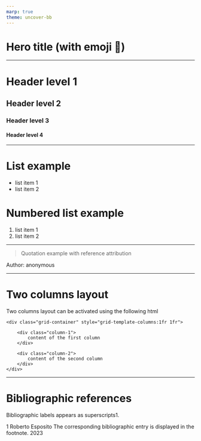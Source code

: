 ```yaml
---
marp: true
theme: uncover-bb
---
```


# <!-- fit --> Hero title (with emoji 🦸)

---

# Header level 1
## Header level 2
### Header level 3
#### Header level 4


---

# List example

- list item 1
- list item 2

# Numbered list example

1. list item 1
2. list item 2

---

> Quotation example with reference attribution
<div class="quoteref">Author: anonymous</div>

---

# Two columns layout

<div class="grid-container" style="grid-template-columns:1fr 1fr">

<div class="column-1">
    Two columns layout can be activated using the following html
</div>

<div class="column-2">

    <div class="grid-container" style="grid-template-columns:1fr 1fr">

        <div class="column-1">
            content of the first column
        </div>

        <div class="column-2">
            content of the second column
        </div>
    </div>

</div>

</div>

</div>

</div>

---


# Bibliographic references

Bibliographic labels appears as superscripts<span class="noteref">1</span>.

<div class="ref">
<span class="label">1</span>
<span class="author">Roberto Esposito</span>
<span class="title">The corresponding bibliographic entry is displayed in the footnote.<span>
<span class="year">
2023
</span>
</div>




